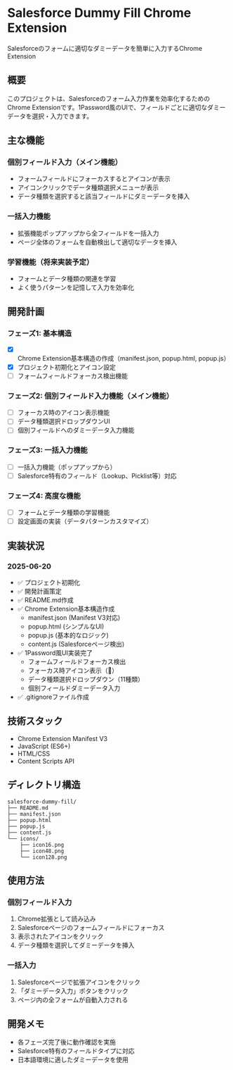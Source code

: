 # Salesforce Dummy Fill Chrome Extension

Salesforceのフォームに適切なダミーデータを簡単に入力するChrome Extension

## 概要

このプロジェクトは、Salesforceのフォーム入力作業を効率化するためのChrome Extensionです。1Password風のUIで、フィールドごとに適切なダミーデータを選択・入力できます。

## 主な機能

### 個別フィールド入力（メイン機能）
- フォームフィールドにフォーカスするとアイコンが表示
- アイコンクリックでデータ種類選択メニューが表示
- データ種類を選択すると該当フィールドにダミーデータを挿入

### 一括入力機能
- 拡張機能ポップアップから全フィールドを一括入力
- ページ全体のフォームを自動検出して適切なデータを挿入

### 学習機能（将来実装予定）
- フォームとデータ種類の関連を学習
- よく使うパターンを記憶して入力を効率化

## 開発計画

### フェーズ1: 基本構造
- [x] Chrome Extension基本構造の作成（manifest.json, popup.html, popup.js）
- [x] プロジェクト初期化とアイコン設定
- [ ] フォームフィールドフォーカス検出機能

### フェーズ2: 個別フィールド入力機能（メイン機能）
- [ ] フォーカス時のアイコン表示機能
- [ ] データ種類選択ドロップダウンUI
- [ ] 個別フィールドへのダミーデータ入力機能

### フェーズ3: 一括入力機能
- [ ] 一括入力機能（ポップアップから）
- [ ] Salesforce特有のフィールド（Lookup、Picklist等）対応

### フェーズ4: 高度な機能
- [ ] フォームとデータ種類の学習機能
- [ ] 設定画面の実装（データパターンカスタマイズ）

## 実装状況

### 2025-06-20
- ✅ プロジェクト初期化
- ✅ 開発計画策定
- ✅ README.md作成
- ✅ Chrome Extension基本構造作成
  - manifest.json (Manifest V3対応)
  - popup.html (シンプルなUI)
  - popup.js (基本的なロジック)
  - content.js (Salesforceページ検出)
- ✅ 1Password風UI実装完了
  - フォームフィールドフォーカス検出
  - フォーカス時アイコン表示（🔧）
  - データ種類選択ドロップダウン（11種類）
  - 個別フィールドダミーデータ入力
- ✅ .gitignoreファイル作成

## 技術スタック

- Chrome Extension Manifest V3
- JavaScript (ES6+)
- HTML/CSS
- Content Scripts API

## ディレクトリ構造

```
salesforce-dummy-fill/
├── README.md
├── manifest.json
├── popup.html
├── popup.js
├── content.js
└── icons/
    ├── icon16.png
    ├── icon48.png
    └── icon128.png
```

## 使用方法

### 個別フィールド入力
1. Chrome拡張として読み込み
2. Salesforceページのフォームフィールドにフォーカス
3. 表示されたアイコンをクリック
4. データ種類を選択してダミーデータを挿入

### 一括入力
1. Salesforceページで拡張アイコンをクリック
2. 「ダミーデータ入力」ボタンをクリック
3. ページ内の全フォームが自動入力される

## 開発メモ

- 各フェーズ完了後に動作確認を実施
- Salesforce特有のフィールドタイプに対応
- 日本語環境に適したダミーデータを使用